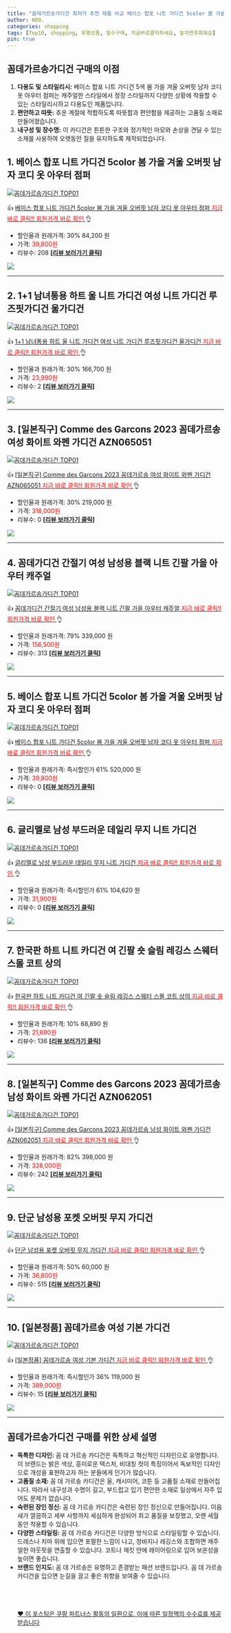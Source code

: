 ```yaml
---
title: "꼼데가르송가디건 최저가 추천 제품 비교 베이스 합포 니트 가디건 5color 봄 가을 겨울 오버핏 남자 코디 옷 아우터 점퍼 가격 비교 최저가장점"
author: NEO.
categories: shopping
tags: [Top10, shopping, 유행상품, 필수구매, 지금바로클릭하세요, 놓치면후회해요]
pin: true
---
```

## 꼼데가르송가디건 구매의 이점
1. **다용도 및 스타일리시:** 베이스 합포 니트 가디건 5색 봄 가을 겨울 오버핏 남자 코디 옷 아우터 점퍼는 캐주얼한 스타일에서 정장 스타일까지 다양한 상황에 착용할 수 있는 스타일리시하고 다용도인 제품입니다.
2. **편안하고 따뜻:** 추운 계절에 적합하도록 따뜻함과 편안함을 제공하는 고품질 소재로 만들어졌습니다.
3. **내구성 및 장수명:** 이 카디건은 튼튼한 구조와 정기적인 마모와 손상을 견딜 수 있는 소재를 사용하여 오랫동안 질을 유지하도록 제작되었습니다.

   

## 1. 베이스 합포 니트 가디건 5color 봄 가을 겨울 오버핏 남자 코디 옷 아우터 점퍼

[![꼼데가르송가디건 TOP01](https://thumbnail8.coupangcdn.com/thumbnails/remote/490x490ex/image/vendor_inventory/8cea/56e31b1a1d4b374db7cb2be6e83eebafcd3f602bca5d4e76936eba2b27e7.jpg)](https://link.coupang.com/re/AFFSDP?lptag=AF3617701&subid=GithubCoopas&pageKey=7634497187&traceid=V0-153&itemId=20269939236&vendorItemId=87541723029)


👍 [베이스 합포 니트 가디건 5color 봄 가을 겨울 오버핏 남자 코디 옷 아우터 점퍼 <font color=red> 지금 바로 클릭!! 회원가격 바로 확인 </font> ](https://link.coupang.com/re/AFFSDP?lptag=AF3617701&subid=GithubCoopas&pageKey=7634497187&traceid=V0-153&itemId=20269939236&vendorItemId=87541723029) 👌 


- 할인율과 원래가격: 30%  84,200   원
- 가격: <span style='color:red'>39,800원</span>
- 리뷰수: 208  [**[리뷰 보러가기 클릭]**](https://link.coupang.com/re/AFFSDP?lptag=AF3617701&subid=GithubCoopas&pageKey=7634497187&traceid=V0-153&itemId=20269939236&vendorItemId=87541723029)

[![](/discount_price.png)](https://link.coupang.com/re/AFFSDP?lptag=AF3617701&subid=GithubCoopas&pageKey=7634497187&traceid=V0-153&itemId=20269939236&vendorItemId=87541723029)

---


   

## 2. 1+1 남녀통용 하트 울 니트 가디건 여성 니트 가디건 루즈핏가디건 울가디건

[![꼼데가르송가디건 TOP01](https://thumbnail8.coupangcdn.com/thumbnails/remote/490x490ex/image/vendor_inventory/f08c/b108d0d6a873ecf14e83c8692f8cb55be03d38b911d47996d1feaec9ead7.png)](https://link.coupang.com/re/AFFSDP?lptag=AF3617701&subid=GithubCoopas&pageKey=7724070931&traceid=V0-153&itemId=20737603538&vendorItemId=87808044892)


👍 [1+1 남녀통용 하트 울 니트 가디건 여성 니트 가디건 루즈핏가디건 울가디건 <font color=red> 지금 바로 클릭!! 회원가격 바로 확인 </font> ](https://link.coupang.com/re/AFFSDP?lptag=AF3617701&subid=GithubCoopas&pageKey=7724070931&traceid=V0-153&itemId=20737603538&vendorItemId=87808044892) 👌 


- 할인율과 원래가격: 30%  166,700   원
- 가격: <span style='color:red'>23,990원</span>
- 리뷰수: 2  [**[리뷰 보러가기 클릭]**](https://link.coupang.com/re/AFFSDP?lptag=AF3617701&subid=GithubCoopas&pageKey=7724070931&traceid=V0-153&itemId=20737603538&vendorItemId=87808044892)

[![](/discount_price.png)](https://link.coupang.com/re/AFFSDP?lptag=AF3617701&subid=GithubCoopas&pageKey=7724070931&traceid=V0-153&itemId=20737603538&vendorItemId=87808044892)

---


   

## 3. [일본직구] Comme des Garcons 2023 꼼데가르송 여성 화이트 와펜 가디건 AZN065051

[![꼼데가르송가디건 TOP01](https://thumbnail7.coupangcdn.com/thumbnails/remote/490x490ex/image/vendor_inventory/cc73/7152f887197d18404876db6999951ba53df62788332eb4ca300138c31b23.jpg)](https://link.coupang.com/re/AFFSDP?lptag=AF3617701&subid=GithubCoopas&pageKey=6133547490&traceid=V0-153&itemId=11713253054&vendorItemId=71982720044)


👍 [[일본직구] Comme des Garcons 2023 꼼데가르송 여성 화이트 와펜 가디건 AZN065051 <font color=red> 지금 바로 클릭!! 회원가격 바로 확인 </font> ](https://link.coupang.com/re/AFFSDP?lptag=AF3617701&subid=GithubCoopas&pageKey=6133547490&traceid=V0-153&itemId=11713253054&vendorItemId=71982720044) 👌 


- 할인율과 원래가격: 30%  219,000   원
- 가격: <span style='color:red'>318,000원</span>
- 리뷰수: 0  [**[리뷰 보러가기 클릭]**](https://link.coupang.com/re/AFFSDP?lptag=AF3617701&subid=GithubCoopas&pageKey=6133547490&traceid=V0-153&itemId=11713253054&vendorItemId=71982720044)

[![](/discount_price.png)](https://link.coupang.com/re/AFFSDP?lptag=AF3617701&subid=GithubCoopas&pageKey=6133547490&traceid=V0-153&itemId=11713253054&vendorItemId=71982720044)

---


   

## 4. 꼼데가디건 간절기 여성 남성용 블랙 니트 긴팔 가을 아우터 캐주얼

[![꼼데가르송가디건 TOP01](https://thumbnail10.coupangcdn.com/thumbnails/remote/490x490ex/image/vendor_inventory/912d/b53ad00b5b2a98325d7a4a1772a75361af7f3efe88d5987c739698310643.jpg)](https://link.coupang.com/re/AFFSDP?lptag=AF3617701&subid=GithubCoopas&pageKey=7751239297&traceid=V0-153&itemId=20878937543&vendorItemId=87971537688)


👍 [꼼데가디건 간절기 여성 남성용 블랙 니트 긴팔 가을 아우터 캐주얼 <font color=red> 지금 바로 클릭!! 회원가격 바로 확인 </font> ](https://link.coupang.com/re/AFFSDP?lptag=AF3617701&subid=GithubCoopas&pageKey=7751239297&traceid=V0-153&itemId=20878937543&vendorItemId=87971537688) 👌 


- 할인율과 원래가격: 79%  339,000   원
- 가격: <span style='color:red'>156,500원</span>
- 리뷰수: 313  [**[리뷰 보러가기 클릭]**](https://link.coupang.com/re/AFFSDP?lptag=AF3617701&subid=GithubCoopas&pageKey=7751239297&traceid=V0-153&itemId=20878937543&vendorItemId=87971537688)

[![](/discount_price.png)](https://link.coupang.com/re/AFFSDP?lptag=AF3617701&subid=GithubCoopas&pageKey=7751239297&traceid=V0-153&itemId=20878937543&vendorItemId=87971537688)

---


   

## 5. 베이스 합포 니트 가디건 5color 봄 가을 겨울 오버핏 남자 코디 옷 아우터 점퍼

[![꼼데가르송가디건 TOP01](https://thumbnail10.coupangcdn.com/thumbnails/remote/490x490ex/image/vendor_inventory/e4d6/aba227f3dac72a1bf2db9bc22db13ca0b8a0a0c8f23901058f42ea8c0741.jpg)](https://link.coupang.com/re/AFFSDP?lptag=AF3617701&subid=GithubCoopas&pageKey=7634497187&traceid=V0-153&itemId=20269939234&vendorItemId=87541722890)


👍 [베이스 합포 니트 가디건 5color 봄 가을 겨울 오버핏 남자 코디 옷 아우터 점퍼 <font color=red> 지금 바로 클릭!! 회원가격 바로 확인 </font> ](https://link.coupang.com/re/AFFSDP?lptag=AF3617701&subid=GithubCoopas&pageKey=7634497187&traceid=V0-153&itemId=20269939234&vendorItemId=87541722890) 👌 


- 할인율과 원래가격: 즉시할인가 61%  520,000   원
- 가격: <span style='color:red'>39,800원</span>
- 리뷰수: 0  [**[리뷰 보러가기 클릭]**](https://link.coupang.com/re/AFFSDP?lptag=AF3617701&subid=GithubCoopas&pageKey=7634497187&traceid=V0-153&itemId=20269939234&vendorItemId=87541722890)

[![](/discount_price.png)](https://link.coupang.com/re/AFFSDP?lptag=AF3617701&subid=GithubCoopas&pageKey=7634497187&traceid=V0-153&itemId=20269939234&vendorItemId=87541722890)

---


   

## 6. 글리멜로 남성 부드러운 데일리 무지 니트 가디건

[![꼼데가르송가디건 TOP01](https://thumbnail7.coupangcdn.com/thumbnails/remote/490x490ex/image/vendor_inventory/908f/ad7407918c9145969eb3b97983717b3a68719ea14af3d0bb65e59f77f211.jpg)](https://link.coupang.com/re/AFFSDP?lptag=AF3617701&subid=GithubCoopas&pageKey=7621354025&traceid=V0-153&itemId=20206805719&vendorItemId=87336047852)


👍 [글리멜로 남성 부드러운 데일리 무지 니트 가디건 <font color=red> 지금 바로 클릭!! 회원가격 바로 확인 </font> ](https://link.coupang.com/re/AFFSDP?lptag=AF3617701&subid=GithubCoopas&pageKey=7621354025&traceid=V0-153&itemId=20206805719&vendorItemId=87336047852) 👌 


- 할인율과 원래가격: 즉시할인가 61%  104,620   원
- 가격: <span style='color:red'>31,900원</span>
- 리뷰수: 0  [**[리뷰 보러가기 클릭]**](https://link.coupang.com/re/AFFSDP?lptag=AF3617701&subid=GithubCoopas&pageKey=7621354025&traceid=V0-153&itemId=20206805719&vendorItemId=87336047852)

[![](/discount_price.png)](https://link.coupang.com/re/AFFSDP?lptag=AF3617701&subid=GithubCoopas&pageKey=7621354025&traceid=V0-153&itemId=20206805719&vendorItemId=87336047852)

---


   

## 7. 한국판 하트 니트 카디건 여 긴팔 숏 슬림 레깅스 스웨터 스몰 코트 상의

[![꼼데가르송가디건 TOP01](https://thumbnail9.coupangcdn.com/thumbnails/remote/490x490ex/image/vendor_inventory/b2ae/0f6d6d01ffdad462724c2e540c463380af4e5d3f78417c727d54ac08e12e.jpg)](https://link.coupang.com/re/AFFSDP?lptag=AF3617701&subid=GithubCoopas&pageKey=7527453815&traceid=V0-153&itemId=19756475567&vendorItemId=86876561037)


👍 [한국판 하트 니트 카디건 여 긴팔 숏 슬림 레깅스 스웨터 스몰 코트 상의 <font color=red> 지금 바로 클릭!! 회원가격 바로 확인 </font> ](https://link.coupang.com/re/AFFSDP?lptag=AF3617701&subid=GithubCoopas&pageKey=7527453815&traceid=V0-153&itemId=19756475567&vendorItemId=86876561037) 👌 


- 할인율과 원래가격: 10%  68,890   원
- 가격: <span style='color:red'>21,690원</span>
- 리뷰수: 136  [**[리뷰 보러가기 클릭]**](https://link.coupang.com/re/AFFSDP?lptag=AF3617701&subid=GithubCoopas&pageKey=7527453815&traceid=V0-153&itemId=19756475567&vendorItemId=86876561037)

[![](/discount_price.png)](https://link.coupang.com/re/AFFSDP?lptag=AF3617701&subid=GithubCoopas&pageKey=7527453815&traceid=V0-153&itemId=19756475567&vendorItemId=86876561037)

---


   

## 8. [일본직구] Comme des Garcons 2023 꼼데가르송 남성 화이트 와펜 가디건 AZN062051

[![꼼데가르송가디건 TOP01](https://thumbnail7.coupangcdn.com/thumbnails/remote/490x490ex/image/vendor_inventory/aa4c/8ccc099dddece9f88f1339e51b213a07ed2681f8214efa30a248113298de.jpg)](https://link.coupang.com/re/AFFSDP?lptag=AF3617701&subid=GithubCoopas&pageKey=6133547466&traceid=V0-153&itemId=11713252938&vendorItemId=71982718581)


👍 [[일본직구] Comme des Garcons 2023 꼼데가르송 남성 화이트 와펜 가디건 AZN062051 <font color=red> 지금 바로 클릭!! 회원가격 바로 확인 </font> ](https://link.coupang.com/re/AFFSDP?lptag=AF3617701&subid=GithubCoopas&pageKey=6133547466&traceid=V0-153&itemId=11713252938&vendorItemId=71982718581) 👌 


- 할인율과 원래가격: 82%  398,000   원
- 가격: <span style='color:red'>328,000원</span>
- 리뷰수: 242  [**[리뷰 보러가기 클릭]**](https://link.coupang.com/re/AFFSDP?lptag=AF3617701&subid=GithubCoopas&pageKey=6133547466&traceid=V0-153&itemId=11713252938&vendorItemId=71982718581)

[![](/discount_price.png)](https://link.coupang.com/re/AFFSDP?lptag=AF3617701&subid=GithubCoopas&pageKey=6133547466&traceid=V0-153&itemId=11713252938&vendorItemId=71982718581)

---


   

## 9. 단군 남성용 포켓 오버핏 무지 가디건

[![꼼데가르송가디건 TOP01](https://thumbnail10.coupangcdn.com/thumbnails/remote/490x490ex/image/rs_quotation_api/01aat3d3/ce01cb4f08574f98b92ea7c407650cda.jpg)](https://link.coupang.com/re/AFFSDP?lptag=AF3617701&subid=GithubCoopas&pageKey=6248806385&traceid=V0-153&itemId=12654817487&vendorItemId=79922190972)


👍 [단군 남성용 포켓 오버핏 무지 가디건 <font color=red> 지금 바로 클릭!! 회원가격 바로 확인 </font> ](https://link.coupang.com/re/AFFSDP?lptag=AF3617701&subid=GithubCoopas&pageKey=6248806385&traceid=V0-153&itemId=12654817487&vendorItemId=79922190972) 👌 


- 할인율과 원래가격: 50%  60,000   원
- 가격: <span style='color:red'>36,800원</span>
- 리뷰수: 515  [**[리뷰 보러가기 클릭]**](https://link.coupang.com/re/AFFSDP?lptag=AF3617701&subid=GithubCoopas&pageKey=6248806385&traceid=V0-153&itemId=12654817487&vendorItemId=79922190972)

[![](/discount_price.png)](https://link.coupang.com/re/AFFSDP?lptag=AF3617701&subid=GithubCoopas&pageKey=6248806385&traceid=V0-153&itemId=12654817487&vendorItemId=79922190972)

---


   

## 10. [일본정품] 꼼데가르송 여성 기본 가디건

[![꼼데가르송가디건 TOP01](https://thumbnail9.coupangcdn.com/thumbnails/remote/490x490ex/image/vendor_inventory/736b/6bbf26b73365b484cbe0a8451ceaa390304bccfc2cc3acc33e59ed2de30a.png)](https://link.coupang.com/re/AFFSDP?lptag=AF3617701&subid=GithubCoopas&pageKey=302931849&traceid=V0-153&itemId=952725340&vendorItemId=5347926048)


👍 [[일본정품] 꼼데가르송 여성 기본 가디건 <font color=red> 지금 바로 클릭!! 회원가격 바로 확인 </font> ](https://link.coupang.com/re/AFFSDP?lptag=AF3617701&subid=GithubCoopas&pageKey=302931849&traceid=V0-153&itemId=952725340&vendorItemId=5347926048) 👌 


- 할인율과 원래가격: 즉시할인가 36%  119,000   원
- 가격: <span style='color:red'>389,000원</span>
- 리뷰수: 15  [**[리뷰 보러가기 클릭]**](https://link.coupang.com/re/AFFSDP?lptag=AF3617701&subid=GithubCoopas&pageKey=302931849&traceid=V0-153&itemId=952725340&vendorItemId=5347926048)

[![](/discount_price.png)](https://link.coupang.com/re/AFFSDP?lptag=AF3617701&subid=GithubCoopas&pageKey=302931849&traceid=V0-153&itemId=952725340&vendorItemId=5347926048)

---
## 꼼데가르송가디건 구매를 위한 상세 설명
* **독특한 디자인:** 꼼 데 가르송 카디건은 독특하고 혁신적인 디자인으로 유명합니다. 이 브랜드는 밝은 색상, 흥미로운 텍스처, 비대칭 컷이 특징이어서 독보적인 디자인으로 개성을 표현하고자 하는 분들에게 인기가 많습니다.
* **고품질 소재:** 꼼 데 가르송 카디건은 울, 캐시미어, 코튼 등 고품질 소재로 만들어집니다. 따라서 내구성과 수명이 길고, 부드럽고 입기 편안한 소재로 일상에서 자주 입어도 문제가 없습니다.
* **숙련된 장인 정신:** 꼼 데 가르송 카디건은 숙련된 장인 정신으로 만들어집니다. 이음새가 깔끔하고 세부 사항까지 세심하게 완성되어 최고 품질을 보장했고, 오랜 세월 동안 착용할 수 있습니다.
* **다양한 스타일링:** 꼼 데 가르송 카디건은 다양한 방식으로 스타일링할 수 있습니다. 드레스나 치마 위에 입으면 포멀한 느낌이 나고, 청바지나 레깅스와 조합하면 캐주얼한 아웃핏을 연출할 수 있습니다. 코트나 재킷 안에 레이어링으로 입어 보온성을 높이면 좋습니다.
* **브랜드 인지도:** 꼼 데 가르송은 유명하고 존경받는 패션 브랜드입니다. 꼼 데 가르송 카디건을 입으면 눈길을 끌고 좋은 취향을 보여줄 수 있습니다.<br><br><br><br><br> [ ❤  이 포스팅은 쿠팡 파트너스 활동의 일환으로, 이에 따른 일정액의 수수료를 제공받습니다](https://link.coupang.com/a/bcEFyh)